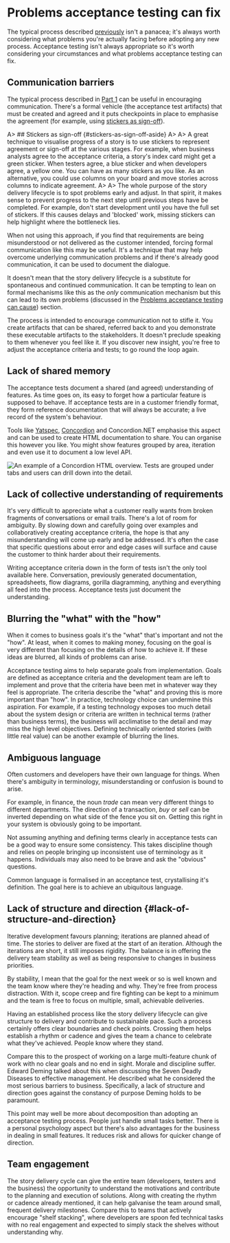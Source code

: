 # Problems acceptance testing can fix

The typical process described [previously](#part1) isn't a panacea; it's always worth considering what problems you're actually facing before adopting any new process. Acceptance testing isn't always appropriate so it's worth considering your circumstances and what problems acceptance testing can fix.



## Communication barriers

The typical process described in [Part 1](#part1) can be useful in encouraging communication. There's a formal vehicle (the acceptance test artifacts) that must be created and agreed and it puts checkpoints in place to emphasise the agreement (for example, using [stickers as sign-off](#stickers-as-sign-off-aside)).

A> ## Stickers as sign-off {#stickers-as-sign-off-aside}
A>
A> A great technique to visualise progress of a story is to use stickers to represent agreement or sign-off at the various stages. For example, when business analysts agree to the acceptance criteria, a story's index card might get a green sticker. When testers agree, a blue sticker and when developers agree, a yellow one. You can have as many stickers as you like. As an alternative, you could use columns on your board and move stories across columns to indicate agreement.
A>
A> The whole purpose of the story delivery lifecycle is to spot problems early and adjust. In that spirit, it makes sense to prevent progress to the next step until previous steps have be completed. For example, don't start development until you have the full set of stickers. If this causes delays and 'blocked' work, missing stickers can help highlight where the bottleneck lies.

When not using this approach, if you find that requirements are being misunderstood or not delivered as the customer intended, forcing formal communication like this may be useful. It's a technique that may help overcome underlying communication problems and if there's already good communication, it can be used to document the dialogue.

It doesn't mean that the story delivery lifecycle is a substitute for spontaneous and continued communication. It can be tempting to lean on formal mechanisms like this as the _only_ communication mechanism but this can lead to its own problems (discussed in the [Problems acceptance testing can cause](#problems-it-can-cause)) section.

The process is intended to encourage communication not to stifle it. You create artifacts that can be shared, referred back to and you demonstrate these executable artifacts to the stakeholders. It doesn't preclude speaking to them whenever you feel like it. If you discover new insight, you're free to adjust the acceptance criteria and tests; to go round the loop again.



## Lack of shared memory

The acceptance tests document a shared (and agreed) understanding of features. As time goes on, its easy to forget how a particular feature is supposed to behave. If acceptance tests are in a customer friendly format, they form reference documentation that will always be accurate; a live record of the system's behaviour.

Tools like [Yatspec](http://code.google.com/p/yatspec/), [Concordion](http://concordion.org) and Concordion.NET emphasise this aspect and can be used to create HTML documentation to share. You can organise this however you like. You might show features grouped by area, iteration and even use it to document a low level API.

![An example of a Concordion HTML overview. Tests are grouped under tabs and users can drill down into the detail.](images/concordion/overview_passing.png)



## Lack of collective understanding of requirements

It's very difficult to appreciate what a customer really wants from broken fragments of conversations or email trails. There's a lot of room for ambiguity. By slowing down and carefully going over examples and collaboratively creating acceptance criteria, the hope is that any misunderstanding will come up early and be addressed. It's often the case that specific questions about error and edge cases will surface and cause the customer to think harder about their requirements.

Writing acceptance criteria down in the form of tests isn't the only tool available here. Conversation, previously generated documentation, spreadsheets, flow diagrams, gorilla diagramming, anything and everything all feed into the process. Acceptance tests just document the understanding.



## Blurring the "what" with the "how"

When it comes to business goals it's the "what" that's important and not the "how". At least, when it comes to making money, focusing on the goal is very different than focusing on the details of how to achieve it. If these ideas are blurred, all kinds of problems can arise.

Acceptance testing aims to help separate goals from implementation. Goals are defined as acceptance criteria and the development team are left to implement and prove that the criteria have been met in whatever way they feel is appropriate. The criteria describe the "what" and proving this is more important than "how". In practice, technology choice can undermine this aspiration. For example, if a testing technology exposes too much detail about the system design or criteria are written in technical terms (rather than business terms), the business will acclimatise to the detail and may miss the high level objectives. Defining technically oriented stories (with little real value) can be another example of blurring the lines.



## Ambiguous language

Often customers and developers have their own language for things. When there's ambiguity in terminology, misunderstanding or confusion is bound to arise.

For example, in finance, the noun _trade_ can mean very different things to different departments. The direction of a transaction, _buy_ or _sell_ can be inverted depending on what side of the fence you sit on. Getting this right in your system is obviously going to be important.

Not assuming anything and defining terms clearly in acceptance tests can be a good way to ensure some consistency. This takes discipline though and relies on people bringing up inconsistent use of terminology as it happens. Individuals may also need to be brave and ask the "obvious" questions.

Common language is formalised in an acceptance test, crystallising it's definition. The goal here is to achieve an ubiquitous language.


## Lack of structure and direction {#lack-of-structure-and-direction}

Iterative development favours planning; iterations are planned ahead of time. The stories to deliver are fixed at the start of an iteration. Although the iterations are short, it still imposes rigidity. The balance is in offering the delivery team stability as well as being responsive to changes in business priorities.

By stability, I mean that the goal for the next week or so is well known and the team know where they're heading and why. They're free from process distraction. With it, scope creep and fire fighting can be kept to a minimum and the team is free to focus on multiple, small, achievable deliveries.

Having an established process like the story delivery lifecycle can give structure to delivery and contribute to sustainable pace. Such a process certainly offers clear boundaries and check points. Crossing them helps establish a rhythm or cadence and gives the team a chance to celebrate what they've achieved. People know where they stand.

Compare this to the prospect of working on a large multi-feature chunk of work with no clear goals and no end in sight. Morale and discipline suffer. Edward Deming talked about this when discussing the Seven Deadly Diseases to effective management. He described what he considered the most serious barriers to business. Specifically, a lack of structure and direction goes against the constancy of purpose Deming holds to be paramount.

This point may well be more about decomposition than adopting an acceptance testing process. People just handle small tasks better. There is a personal psychology aspect but there's also advantages for the business in dealing in small features. It reduces risk and allows for quicker change of direction.


## Team engagement

The story delivery cycle can give the entire team (developers, testers and the business) the opportunity to understand the motivations and contribute to the planning and execution of solutions. Along with creating the rhythm or cadence already mentioned, it can help galvanise the team around small, frequent delivery milestones. Compare this to teams that actively encourage "shelf stacking", where developers are spoon fed technical tasks with no real engagement and expected to simply stack the shelves without understanding why.

